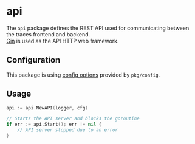 # api

The `api` package defines the REST API used for communicating between the traces frontend and backend.\
[Gin](https://github.com/gin-gonic/gin) is used as the API HTTP web framework.

## Configuration

This package is using [config options](../config/README.md) provided by `pkg/config`.

## Usage

```go
api := api.NewAPI(logger, cfg)

// Starts the API server and blocks the goroutine
if err := api.Start(); err != nil {
    // API server stopped due to an error
}
```
